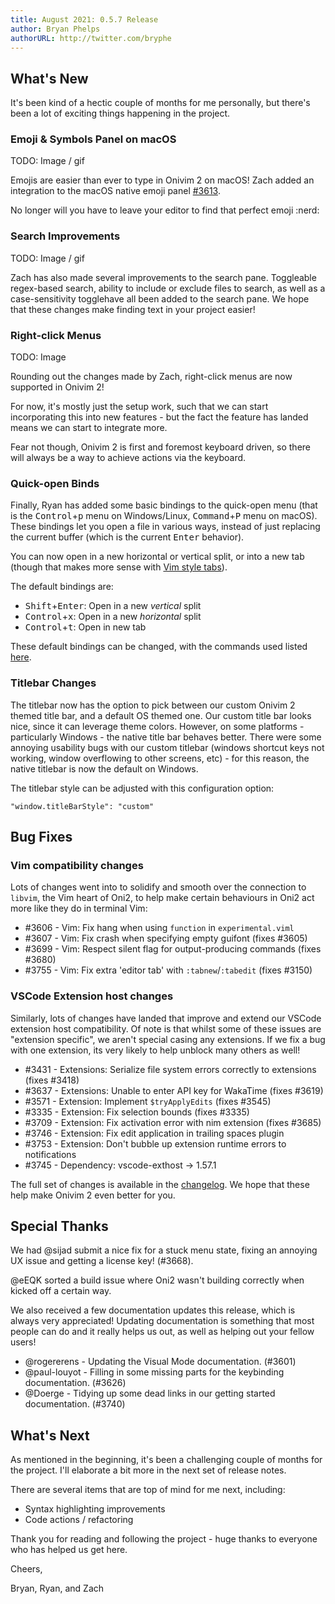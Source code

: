 ```yaml
---
title: August 2021: 0.5.7 Release
author: Bryan Phelps
authorURL: http://twitter.com/bryphe
---
```


## What's New

It's been kind of a hectic couple of months for me personally, but there's been a lot of exciting things happening in the project.

### Emoji & Symbols Panel on macOS

TODO: Image / gif

Emojis are easier than ever to type in Onivim 2 on macOS! Zach added an integration to the macOS native emoji panel [#3613](https://github.com/onivim/oni2/pull/3613).

No longer will you have to leave your editor to find that perfect emoji :nerd: 

### Search Improvements

TODO: Image / gif

Zach has also made several improvements to the search pane. Toggleable regex-based search, ability to include or exclude files to search, as well as a case-sensitivity togglehave all been added to the search pane. We hope that these changes make finding text in your project easier!

### Right-click Menus

TODO: Image

Rounding out the changes made by Zach, right-click menus are now supported in Onivim 2!

For now, it's mostly just the setup work, such that we can start incorporating this into new features - but the fact the feature has landed means we can start to integrate more.

Fear not though, Onivim 2 is first and foremost keyboard driven, so there will always be a way to achieve actions via the keyboard.

### Quick-open Binds

Finally, Ryan has added some basic bindings to the quick-open menu (that is the <kbd>Control</kbd>+<kbd>p</kbd> menu on Windows/Linux, <kbd>Command</kbd>+<kbd>P</kbd> menu on macOS). These bindings let you open a file in various ways, instead of just replacing the current buffer (which is the current <kbd>Enter</kbd> behavior).

You can now open in a new horizontal or vertical split, or into a new tab (though that makes more sense with [Vim style tabs](https://onivim.github.io/docs/getting-started/vim-tips#how-do-i-get-the-tabs-to-behave-as-they-do-in-vim)).

The default bindings are:
- <kbd>Shift</kbd>+<kbd>Enter</kbd>: Open in a new _vertical_ split
- <kbd>Control</kbd>+<kbd>x</kbd>: Open in a new _horizontal_ split
- <kbd>Control</kbd>+<kbd>t</kbd>: Open in new tab

These default bindings can be changed, with the commands used listed [here](https://onivim.github.io/docs/configuration/key-bindings#list--menu-commands).

### Titlebar Changes

The titlebar now has the option to pick between our custom Onivim 2 themed title bar, and a default OS themed one. Our custom title bar looks nice, since it can leverage theme colors. However, on some platforms - particularly Windows - the native title bar behaves better. There were some annoying usability bugs with our custom titlebar (windows shortcut keys not working, window overflowing to other screens, etc) - for this reason, the native titlebar is now the default on Windows.

The titlebar style can be adjusted with this configuration option:

```
"window.titleBarStyle": "custom"
```

## Bug Fixes

### Vim compatibility changes

Lots of changes went into to solidify and smooth over the connection to `libvim`, the
Vim heart of Oni2, to help make certain behaviours in Oni2 act more like they do in
terminal Vim:

 - #3606 - Vim: Fix hang when using `function` in `experimental.viml`
 - #3607 - Vim: Fix crash when specifying empty guifont (fixes #3605)
 - #3699 - Vim: Respect silent flag for output-producing commands (fixes #3680)
 - #3755 - Vim: Fix extra 'editor tab' with `:tabnew`/`:tabedit` (fixes #3150)

### VSCode Extension host changes

Similarly, lots of changes have landed that improve and extend our VSCode extension host
compatibility. Of note is that whilst some of these issues are "extension specific", we
aren't special casing any extensions. If we fix a bug with one extension, its very
likely to help unblock many others as well!

 - #3431 - Extensions: Serialize file system errors correctly to extensions (fixes #3418)
 - #3637 - Extensions: Unable to enter API key for WakaTime (fixes #3619)
 - #3571 - Extension: Implement `$tryApplyEdits` (fixes #3545)
 - #3335 - Extension: Fix selection bounds (fixes #3335)
 - #3709 - Extension: Fix activation error with nim extension (fixes #3685)
 - #3746 - Extension: Fix edit application in trailing spaces plugin
 - #3753 - Extension: Don't bubble up extension runtime errors to notifications
 - #3745 - Dependency: vscode-exthost -> 1.57.1

The full set of changes is available in the [changelog](https://github.com/onivim/oni2/blob/0cd8c424d5fb0bcdf209070ec3ab6296a3654eba/CHANGES_CURRENT.md). We hope that these help make Onivim 2 even better for you.

## Special Thanks

We had @sijad submit a nice fix for a stuck menu state, fixing an annoying UX issue and
getting a license key! (#3668).

@eEQK sorted a build issue where Oni2 wasn't building correctly when kicked off a
certain way.

We also received a few documentation updates this release, which is always very appreciated!
Updating documentation is something that most people can do and it really helps us out,
as well as helping out your fellow users!

 - @rogererens - Updating the Visual Mode documentation. (#3601)
 - @paul-louyot - Filling in some missing parts for the keybinding documentation. (#3626)
 - @Doerge - Tidying up some dead links in our getting started documentation. (#3740)

## What's Next

As mentioned in the beginning, it's been a challenging couple of months for the project. I'll elaborate a bit more in the next set of release notes.

There are several items that are top of mind for me next, including:
- Syntax highlighting improvements
- Code actions / refactoring

Thank you for reading and following the project - huge thanks to everyone who has helped us get here. 

Cheers,

Bryan, Ryan, and Zach
